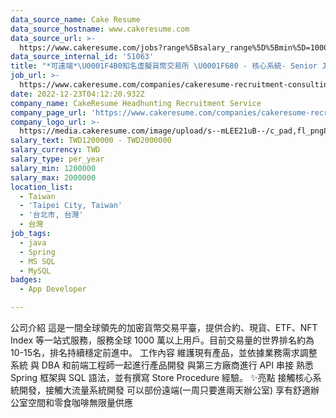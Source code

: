```yaml
---
data_source_name: Cake Resume
data_source_hostname: www.cakeresume.com
data_source_url: >-
  https://www.cakeresume.com/jobs?range%5Bsalary_range%5D%5Bmin%5D=1000000&refinementList%5Bprofession%5D%5B0%5D=tech_android-development&refinementList%5Bprofession%5D%5B1%5D=tech_ios-development
data_source_internal_id: '51063'
title: "*可遠端*\U0001F4B0知名虛擬貨幣交易所 \U0001F680 - 核心系統- Senior Java Engineer  (高流量)- TL"
job_url: >-
  https://www.cakeresume.com/companies/cakeresume-recruitment-consulting/jobs/bfbb75
date: 2022-12-23T04:12:20.932Z
company_name: CakeResume Headhunting Recruitment Service
company_page_url: 'https://www.cakeresume.com/companies/cakeresume-recruitment-consulting'
company_logo_url: >-
  https://media.cakeresume.com/image/upload/s--mLEE21uB--/c_pad,fl_png8,h_200,w_200/v1620881212/vdbipassrdfr8omwzeq6.png
salary_text: TWD1200000 - TWD2000000
salary_currency: TWD
salary_type: per_year
salary_min: 1200000
salary_max: 2000000
location_list:
  - Taiwan
  - 'Taipei City, Taiwan'
  - '台北市, 台灣'
  - 台灣
job_tags:
  - java
  - Spring
  - MS SQL
  - MySQL
badges:
  - App Developer

---
```


公司介紹 這是一間全球領先的加密貨幣交易平臺，提供合約、現貨、ETF、NFT Index 等一站式服務，服務全球 1000 萬以上用戶。目前交易量的世界排名約為10-15名，排名持續穩定前進中。 工作內容 維護現有產品，並依據業務需求調整系統 與 DBA 和前端工程師一起進行產品開發 與第三方廠商進行 API 串接 熟悉 Spring 框架與 SQL 語法，並有撰寫 Store Procedure 經驗。 ✨亮點 接觸核心系統開發，接觸大流量系統開發 可以部份遠端(一周只要進兩天辦公室) 享有舒適辦公室空間和零食咖啡無限量供應